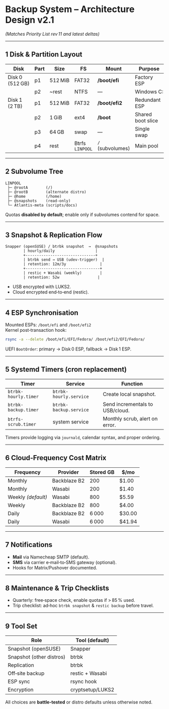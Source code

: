 # Backup System – Architecture Design v2.1

*(Matches Priority List rev 11 and latest deltas)*

---
## 1 Disk & Partition Layout

| Disk | Part | Size | FS | Mount | Purpose |
|------|------|------|----|-------|---------|
| Disk 0 (512 GB) | p1 | 512 MiB | FAT32 | **/boot/efi** | Factory ESP |
|                | p2 | ~rest | NTFS | — | Windows C: |
| Disk 1 (2 TB)  | p1 | 512 MiB | FAT32 | **/boot/efi2** | Redundant ESP |
|                | p2 | 1 GiB  | ext4 | **/boot** | Shared boot slice |
|                | p3 | 64 GB  | swap | — | Single swap |
|                | p4 | rest  | Btrfs `LINPOOL` | `/` (subvolumes) | Main pool |

---
## 2 Subvolume Tree

```
LINPOOL
 ├─ @rootA        (/)
 ├─ @rootB        (alternate distro)
 ├─ @home         (/home)
 ├─ @snapshots    (read‑only)
 └─ Atlantis-meta (scripts/docs)
```

Quotas **disabled by default**; enable only if subvolumes contend for space.

---
## 3 Snapshot & Replication Flow

```
Snapper (openSUSE) / btrbk snapshot  →  @snapshots
        | hourly/daily                  |
        +-------------------------------+
        | btrbk send → USB (udev‑trigger)  |
        | retention: 12m/3y               |
        +---------------------------------+
        | restic + Wasabi (weekly)        |
        | retention: 52w                 |
```

* USB encrypted with LUKS2.  
* Cloud encrypted end‑to‑end (restic).

---
## 4 ESP Synchronisation

Mounted ESPs: `/boot/efi` and `/boot/efi2`  
Kernel post‑transaction hook:

```bash
rsync -a --delete /boot/efi/EFI/Fedora/ /boot/efi2/EFI/Fedora/
```

UEFI `BootOrder`: primary → Disk 0 ESP, fallback → Disk 1 ESP.

---
## 5 Systemd Timers (cron replacement)

| Timer | Service | Function |
|-------|---------|----------|
| `btrbk-hourly.timer` | `btrbk-hourly.service` | Create local snapshot. |
| `btrbk-backup.timer` | `btrbk-backup.service` | Send incrementals to USB/cloud. |
| `btrfs-scrub.timer`  | system service | Monthly scrub, alert on error. |

Timers provide logging via `journald`, calendar syntax, and proper ordering.

---
## 6 Cloud‑Frequency Cost Matrix

| Frequency | Provider | Stored GB | $/mo |
|-----------|----------|-----------|------|
| Monthly | Backblaze B2 | 200 | \$1.00 |
| Monthly | Wasabi | 200 | \$1.40 |
| Weekly *(default)* | Wasabi | 800 | \$5.59 |
| Weekly | Backblaze B2 | 800 | \$4.00 |
| Daily | Backblaze B2 | 6 000 | \$30.00 |
| Daily | Wasabi | 6 000 | \$41.94 |

---
## 7 Notifications

* **Mail** via Namecheap SMTP (default).  
* **SMS** via carrier e‑mail‑to‑SMS gateway (optional).  
* Hooks for Matrix/Pushover documented.

---
## 8 Maintenance & Trip Checklists

* Quarterly: free‑space check, enable quotas if > 85 % used.  
* Trip checklist: ad‑hoc `btrbk snapshot` & `restic backup` before travel.

---
## 9 Tool Set

| Role | Tool (default) |
|------|---------------|
| Snapshot (openSUSE) | Snapper |
| Snapshot (other distros) | btrbk |
| Replication | btrbk |
| Off‑site backup | restic + Wasabi |
| ESP sync | rsync hook |
| Encryption | cryptsetup/LUKS2 |

All choices are **battle‑tested** or distro defaults unless otherwise noted.
